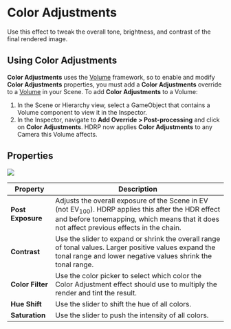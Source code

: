 # Color Adjustments

Use this effect to tweak the overall tone, brightness, and contrast of the final rendered image.

## Using Color Adjustments

**Color Adjustments** uses the [Volume](Volumes.md) framework, so to enable and modify **Color Adjustments** properties, you must add a **Color Adjustments** override to a [Volume](Volumes.md) in your Scene. To add **Color Adjustments** to a Volume:

1. In the Scene or Hierarchy view, select a GameObject that contains a Volume component to view it in the Inspector.
2. In the Inspector, navigate to **Add Override > Post-processing** and click on **Color Adjustments**. HDRP now applies **Color Adjustments** to any Camera this Volume affects.

## Properties

![](Images/Post-processingColorAdjustments1.png)

| **Property**      | **Description**                                              |
| ----------------- | ------------------------------------------------------------ |
| **Post Exposure** | Adjusts the overall exposure of the Scene in EV (not EV<sub>100</sub>). HDRP applies this after the HDR effect and before tonemapping, which means that it does not affect previous effects in the chain. |
| **Contrast**      | Use the slider to expand or shrink the overall range of tonal values. Larger positive values expand the tonal range and lower negative values shrink the tonal range. |
| **Color Filter**  | Use the color picker to select which color the Color Adjustment effect should use to multiply the render and tint the result. |
| **Hue Shift**     | Use the slider to shift the hue of all colors.               |
| **Saturation**    | Use the slider to push the intensity of all colors.          |
